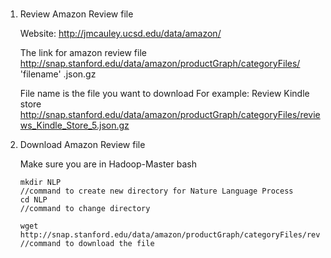 # 
1. Review Amazon Review file  
        
   Website: 
   http://jmcauley.ucsd.edu/data/amazon/
    
   The link for amazon review file
   http://snap.stanford.edu/data/amazon/productGraph/categoryFiles/ 'filename' .json.gz
    
   File name is the file you want to download
   For example:
   Review Kindle store
   http://snap.stanford.edu/data/amazon/productGraph/categoryFiles/reviews_Kindle_Store_5.json.gz
    

2. Download Amazon Review file 
    
   Make sure you are in Hadoop-Master bash
   
   ```
   mkdir NLP
   //command to create new directory for Nature Language Process
   cd NLP
   //command to change directory
   ``` 
        
   ```
   wget http://snap.stanford.edu/data/amazon/productGraph/categoryFiles/reviews_Kindle_Store_5.json.gz
   //command to download the file
   ```
